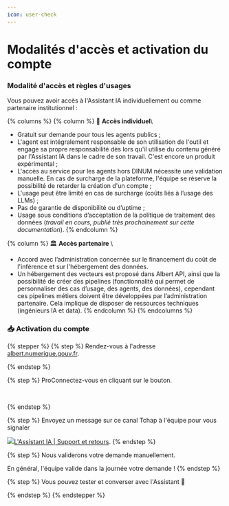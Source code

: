 ```yaml
---
icon: user-check
---
```


# Modalités d'accès et activation du compte

### Modalité d'accès et règles d'usages&#x20;

Vous pouvez avoir accès à l'Assistant IA individuellement ou comme partenaire institutionnel :&#x20;



{% columns %}
{% column %}
👤 **Accès individuel**\


* Gratuit sur demande pour tous les agents publics ;
* L'agent est intégralement responsable de son utilisation de l'outil et engage sa propre responsabilité dès lors qu'il utilise du contenu généré par l'Assistant IA dans le cadre de son travail. C'est encore un produit expérimental ;
* L'accès au service pour les agents hors DINUM nécessite une validation manuelle. En cas de surcharge de la plateforme, l'équipe se réserve la possibilité de retarder la création d'un compte ;
* L'usage peut être limité en cas de surcharge (coûts liés à l’usage des LLMs) ;
* Pas de garantie de disponibilité ou d’uptime ;
* Usage sous conditions d’acceptation de la politique de traitement des données (_travail en cours, publié très prochainement sur cette documentation_).
{% endcolumn %}

{% column %}
🏛️ **Accès partenaire** \


* Accord avec l’administration concernée sur le financement du coût de l'inférence et sur l'hébergement des données.
* Un hébergement des vecteurs est proposé dans Albert API, ainsi que la possibilité de créer des pipelines (fonctionnalité qui permet de personnaliser des cas d’usage, des agents, des données), cependant ces pipelines métiers doivent être développées par l’administration partenaire. Cela implique de disposer de ressources techniques (ingénieurs IA et data).&#x20;
{% endcolumn %}
{% endcolumns %}

### **📥 Activation du compte**&#x20;

{% stepper %}
{% step %}
Rendez-vous à l'adresse [albert.numerique.gouv.fr](http://albert.numerique.gouv.fr/).


{% endstep %}

{% step %}
ProConnectez-vous en cliquant sur le bouton.&#x20;

<div align="left"><figure><img src="../.gitbook/assets/Capture d’écran 2025-09-10 à 15.33.14.png" alt="" width="106"><figcaption></figcaption></figure></div>
{% endstep %}

{% step %}
Envoyez un message sur ce canal Tchap à l'équipe pour vous signaler

&#x20; [![](https://matrix.agent.dinum.tchap.gouv.fr/_matrix/media/v3/thumbnail/matrix.agent.dinum.tchap.gouv.fr/0ec0d5ddd5bdca1545df9b1e83865519b5f7109f1829450108316418048?width=24\&height=24\&method=crop)L'Assistant IA | Support et retours](https://tchap.gouv.fr/#/room/!gpLYRJyIwdkcHBGYeC:agent.dinum.tchap.gouv.fr).
{% endstep %}

{% step %}
Nous validerons votre demande manuellement.

&#x20;En général, l'équipe valide dans la journée votre demande !
{% endstep %}

{% step %}
Vous pouvez tester et converser avec l'Assistant 💬


{% endstep %}
{% endstepper %}

